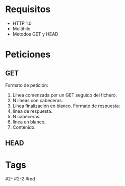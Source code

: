 # Requisitos
- HTTP 1.0
- Multihilo
- Metodos GET y HEAD

# Peticiones
## GET
Formato de petición:
1. Línea comenzada por un GET seguido del fichero.
2. N líneas con cabeceras.
3. Línea finalización en blanco.
Formato de respuesta:
1. línea de respuesta.
2. N cabeceras.
3. línea en blanco.
4. Contenido.
## HEAD

# Tags
#2- 
#2-2 
#red